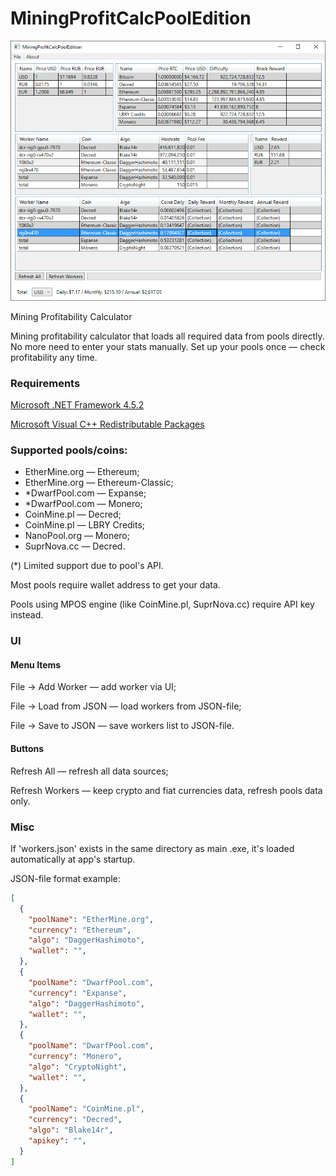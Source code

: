 # MiningProfitCalcPoolEdition

![MainWindow](MainWindow.png)

Mining Profitability Calculator

Mining profitability calculator that loads all required data from pools directly.
No more need to enter your stats manually.
Set up your pools once — check profitability any time.

### Requirements

 [Microsoft .NET Framework 4.5.2](https://www.microsoft.com/en-us/download/details.aspx?id=42642)
 
 [Microsoft Visual C++ Redistributable Packages](https://support.microsoft.com/en-us/help/2977003/the-latest-supported-visual-c-downloads)

### Supported pools/coins:

* EtherMine.org — Ethereum;
* EtherMine.org — Ethereum-Classic;
* *DwarfPool.com — Expanse;
* *DwarfPool.com — Monero;
* CoinMine.pl — Decred;
* CoinMine.pl — LBRY Credits;
* NanoPool.org — Monero;
* SuprNova.cc — Decred.

(*) Limited support due to pool's API.

Most pools require wallet address to get your data.

Pools using MPOS engine (like CoinMine.pl, SuprNova.cc) require API key instead.

### UI
#### Menu Items

File -> Add Worker — add worker via UI;

File -> Load from JSON — load workers from JSON-file;

File -> Save to JSON — save workers list to JSON-file.


#### Buttons

Refresh All — refresh all data sources;

Refresh Workers — keep crypto and fiat currencies data, refresh pools data only.

### Misc

If 'workers.json' exists in the same directory as main .exe, it's loaded automatically at app's startup.

JSON-file format example:
```json
[
  {
    "poolName": "EtherMine.org",
    "currency": "Ethereum",
    "algo": "DaggerHashimoto",
    "wallet": "",
  },
  {
    "poolName": "DwarfPool.com",
    "currency": "Expanse",
    "algo": "DaggerHashimoto",
    "wallet": "",
  },
  {
    "poolName": "DwarfPool.com",
    "currency": "Monero",
    "algo": "CryptoNight",
    "wallet": "",
  },
  {
    "poolName": "CoinMine.pl",
    "currency": "Decred",
    "algo": "Blake14r",
    "apikey": "",
  }
]
```
